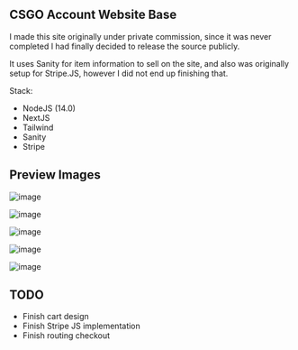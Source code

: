 ## CSGO Account Website Base

I made this site originally under private commission, since it was never completed I had finally decided to release the source publicly.

It uses Sanity for item information to sell on the site, and also was originally setup for Stripe.JS, however I did not end up finishing that.

Stack:
- NodeJS (14.0)
- NextJS
- Tailwind
- Sanity
- Stripe

## Preview Images

![image](https://github.com/cigzag/csgo-smurf-daddy/assets/23132897/837e57d4-9c5a-418e-bd39-0bfea0c91021)

![image](https://github.com/cigzag/csgo-smurf-daddy/assets/23132897/4e9d1760-5733-431e-bf9d-589afe706074)

![image](https://github.com/cigzag/csgo-smurf-daddy/assets/23132897/9cb172b0-ef1f-4bd3-a7bb-133dbff1f7f0)

![image](https://github.com/cigzag/csgo-smurf-daddy/assets/23132897/f5880e1c-47fe-4be5-9e94-d56cfc72c92f)

![image](https://github.com/cigzag/csgo-smurf-daddy/assets/23132897/11d20f40-daff-4e72-b668-ed58599321f1)

## TODO
- Finish cart design
- Finish Stripe JS implementation 
- Finish routing checkout
